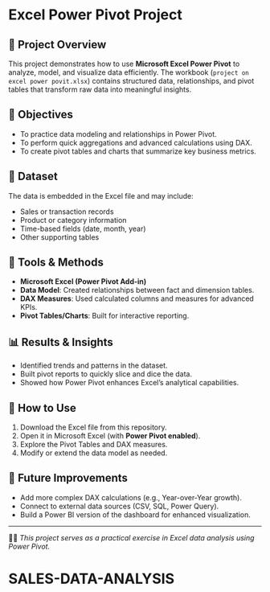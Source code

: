 # Excel Power Pivot Project

## 📌 Project Overview
This project demonstrates how to use **Microsoft Excel Power Pivot** to analyze, model, and visualize data efficiently. The workbook (`project on excel power povit.xlsx`) contains structured data, relationships, and pivot tables that transform raw data into meaningful insights.

## 🎯 Objectives
- To practice data modeling and relationships in Power Pivot.  
- To perform quick aggregations and advanced calculations using DAX.  
- To create pivot tables and charts that summarize key business metrics.  

## 📂 Dataset
The data is embedded in the Excel file and may include:  
- Sales or transaction records  
- Product or category information  
- Time-based fields (date, month, year)  
- Other supporting tables  

## 🔧 Tools & Methods
- **Microsoft Excel (Power Pivot Add-in)**  
- **Data Model**: Created relationships between fact and dimension tables.  
- **DAX Measures**: Used calculated columns and measures for advanced KPIs.  
- **Pivot Tables/Charts**: Built for interactive reporting.  

## 📊 Results & Insights
- Identified trends and patterns in the dataset.  
- Built pivot reports to quickly slice and dice the data.  
- Showed how Power Pivot enhances Excel’s analytical capabilities.  

## 🚀 How to Use
1. Download the Excel file from this repository.  
2. Open it in Microsoft Excel (with **Power Pivot enabled**).  
3. Explore the Pivot Tables and DAX measures.  
4. Modify or extend the data model as needed.  

## 🔮 Future Improvements
- Add more complex DAX calculations (e.g., Year-over-Year growth).  
- Connect to external data sources (CSV, SQL, Power Query).  
- Build a Power BI version of the dashboard for enhanced visualization.  

---
👩‍💻 *This project serves as a practical exercise in Excel data analysis using Power Pivot.*  
# SALES-DATA-ANALYSIS
